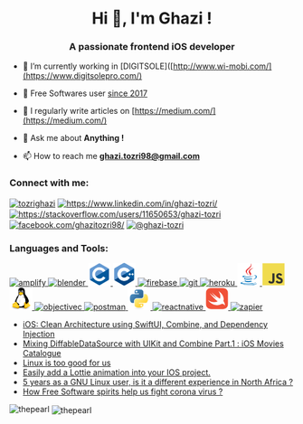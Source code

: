 <h1 align="center">Hi 👋, I'm Ghazi !</h1>
<h3 align="center">A passionate frontend iOS developer</h3>

- 🔭 I’m currently working in [DIGITSOLE]([http://www.wi-mobi.com/](https://www.digitsolepro.com/)

- 🤝 Free Softwares user [since 2017](https://twitter.com/ClLfsm)

- 📝 I regularly write articles on [https://medium.com/](https://medium.com/)

- 💬 Ask me about **Anything !**

- 📫 How to reach me **ghazi.tozri98@gmail.com**


<h3 align="left">Connect with me:</h3>
<p align="left">
<a href="https://twitter.com/tozrighazi" target="blank"><img align="center" src="https://cdn.jsdelivr.net/npm/simple-icons@3.0.1/icons/twitter.svg" alt="tozrighazi" height="30" width="40" /></a>
<a href="https://linkedin.com/in/https://www.linkedin.com/in/ghazi-tozri/" target="blank"><img align="center" src="https://cdn.jsdelivr.net/npm/simple-icons@3.0.1/icons/linkedin.svg" alt="https://www.linkedin.com/in/ghazi-tozri/" height="30" width="40" /></a>
<a href="https://stackoverflow.com/users/https://stackoverflow.com/users/11650653/ghazi-tozri" target="blank"><img align="center" src="https://cdn.jsdelivr.net/npm/simple-icons@3.0.1/icons/stackoverflow.svg" alt="https://stackoverflow.com/users/11650653/ghazi-tozri" height="30" width="40" /></a>
<a href="https://fb.com/facebook.com/ghazitozri98/" target="blank"><img align="center" src="https://cdn.jsdelivr.net/npm/simple-icons@3.0.1/icons/facebook.svg" alt="facebook.com/ghazitozri98/" height="30" width="40" /></a>
<a href="https://medium.com/@ghazi-tozri" target="blank"><img align="center" src="https://cdn.jsdelivr.net/npm/simple-icons@3.0.1/icons/medium.svg" alt="@ghazi-tozri" height="30" width="40" /></a>
</p>

<h3 align="left">Languages and Tools:</h3>
<p align="left"> <a href="https://aws.amazon.com/amplify/" target="_blank"> <img src="https://docs.amplify.aws/assets/logo-dark.svg" alt="amplify" width="40" height="40"/> </a> <a href="https://www.blender.org/" target="_blank"> <img src="https://download.blender.org/branding/community/blender_community_badge_white.svg" alt="blender" width="40" height="40"/> </a> <a href="https://www.cprogramming.com/" target="_blank"> <img src="https://raw.githubusercontent.com/devicons/devicon/master/icons/c/c-original.svg" alt="c" width="40" height="40"/> </a> <a href="https://www.w3schools.com/cpp/" target="_blank"> <img src="https://raw.githubusercontent.com/devicons/devicon/master/icons/cplusplus/cplusplus-original.svg" alt="cplusplus" width="40" height="40"/> </a> <a href="https://firebase.google.com/" target="_blank"> <img src="https://www.vectorlogo.zone/logos/firebase/firebase-icon.svg" alt="firebase" width="40" height="40"/> </a> <a href="https://git-scm.com/" target="_blank"> <img src="https://www.vectorlogo.zone/logos/git-scm/git-scm-icon.svg" alt="git" width="40" height="40"/> </a> <a href="https://heroku.com" target="_blank"> <img src="https://www.vectorlogo.zone/logos/heroku/heroku-icon.svg" alt="heroku" width="40" height="40"/> </a> <a href="https://www.java.com" target="_blank"> <img src="https://raw.githubusercontent.com/devicons/devicon/master/icons/java/java-original.svg" alt="java" width="40" height="40"/> </a> <a href="https://developer.mozilla.org/en-US/docs/Web/JavaScript" target="_blank"> <img src="https://raw.githubusercontent.com/devicons/devicon/master/icons/javascript/javascript-original.svg" alt="javascript" width="40" height="40"/> </a> <a href="https://www.linux.org/" target="_blank"> <img src="https://raw.githubusercontent.com/devicons/devicon/master/icons/linux/linux-original.svg" alt="linux" width="40" height="40"/> </a> <a href="https://developer.apple.com/library/archive/documentation/Cocoa/Conceptual/ProgrammingWithObjectiveC/Introduction/Introduction.html" target="_blank"> <img src="https://www.vectorlogo.zone/logos/apple_objectivec/apple_objectivec-icon.svg" alt="objectivec" width="40" height="40"/> </a> <a href="https://postman.com" target="_blank"> <img src="https://www.vectorlogo.zone/logos/getpostman/getpostman-icon.svg" alt="postman" width="40" height="40"/> </a> <a href="https://www.python.org" target="_blank"> <img src="https://raw.githubusercontent.com/devicons/devicon/master/icons/python/python-original.svg" alt="python" width="40" height="40"/> </a> <a href="https://reactnative.dev/" target="_blank"> <img src="https://reactnative.dev/img/header_logo.svg" alt="reactnative" width="40" height="40"/> </a> <a href="https://developer.apple.com/swift/" target="_blank"> <img src="https://raw.githubusercontent.com/devicons/devicon/master/icons/swift/swift-original.svg" alt="swift" width="40" height="40"/> </a> <a href="https://zapier.com" target="_blank"> <img src="https://www.vectorlogo.zone/logos/zapier/zapier-icon.svg" alt="zapier" width="40" height="40"/> </a> </p>

<!-- MEDIUM:START -->
- [iOS: Clean Architecture using SwiftUI, Combine, and Dependency Injection](https://medium.com/better-programming/ios-clean-architecture-using-swiftui-combine-and-dependency-injection-for-dummies-2e44600f952b)
- [Mixing DiffableDataSource with UIKit and Combine  Part.1 : iOS Movies Catalogue](https://medium.com/dataseries/mixing-diffabledatasource-with-uikit-and-combine-part-1-ios-movies-catalogue-65cf90e37305?source=rss-eb5c8d177dab------2)
- [Linux is too good for us](https://medium.com/dataseries/linux-is-too-good-for-us-2986a733c950?source=rss-eb5c8d177dab------2)
- [Easily add a Lottie animation into your IOS project.](https://medium.com/dataseries/easily-add-a-lottie-animation-into-your-ios-project-e9b0560ace1f?source=rss-eb5c8d177dab------2)
- [5 years as a GNU Linux user, is it a  different experience in North Africa ?](https://medium.com/dataseries/5-years-as-a-gnu-linux-user-is-it-a-different-experience-in-north-africa-54fa4546e9c2?source=rss-eb5c8d177dab------2)
- [How Free Software spirits help us fight corona virus ?](https://medium.com/how-free-software-spirits-helps-us-fighting-corona/how-free-software-spirits-helps-us-fighting-corona-virus-2e9527f45e0?source=rss-eb5c8d177dab------2)
<!-- MEDIUM:END -->

<p><img align="left" src="https://github-readme-stats.vercel.app/api/top-langs?username=thepearl&show_icons=true&locale=en&layout=compact" alt="thepearl" /></p>

<p>&nbsp;<img align="center" src="https://github-readme-stats.vercel.app/api?username=thepearl&show_icons=true&locale=en" alt="thepearl" /></p>







